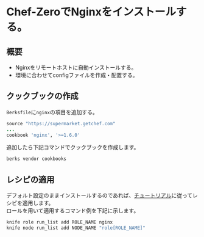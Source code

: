 # Chef-ZeroでNginxをインストールする。

## 概要

* Nginxをリモートホストに自動インストールする。
* 環境に合わせてconfigファイルを作成・配置する。

## クックブックの作成

`Berksfile`に`nginx`の項目を追加する。

```ruby
source "https://supermarket.getchef.com"
...
cookbook 'nginx', '>=1.6.0'
```

追加したら下記コマンドでクックブックを作成します。

```sh
berks vendor cookbooks
```
## レシピの適用

デフォルト設定のままインストールするのであれば、[チュートリアル](/Chef-Zero/Tutorial)に従ってレシピを適用します。  
ロールを用いて適用するコマンド例を下記に示します。

```sh
knife role run_list add ROLE_NAME nginx
knife node run_list add NODE_NAME "role[ROLE_NAME]"
```
